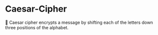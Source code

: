 # Caesar-Cipher
:speech_balloon: Caesar cipher encrypts a message by shifting each of the letters down three positions of the alphabet.
